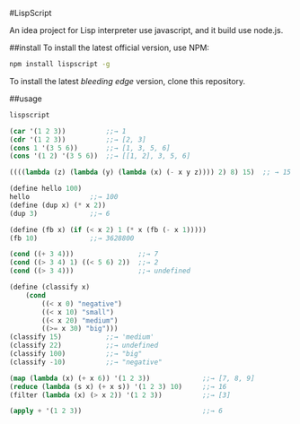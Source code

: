#LispScript

An idea project for Lisp interpreter use javascript, and it build use node.js.

##install
To install the latest official version, use NPM:

```sh
npm install lispscript -g
```

To install the latest _bleeding edge_ version, clone this repository.


##usage

```sh
lispscript
```

```lisp
(car '(1 2 3))          ;;→ 1
(cdr '(1 2 3))          ;;→ [2, 3]
(cons 1 '(3 5 6))       ;;→ [1, 3, 5, 6]
(cons '(1 2) '(3 5 6))  ;;→ [[1, 2], 3, 5, 6]

((((lambda (z) (lambda (y) (lambda (x) (- x y z)))) 2) 8) 15)  ;; → 15

(define hello 100)
hello               ;;→ 100
(define (dup x) (* x 2))
(dup 3)             ;;→ 6

(define (fb x) (if (< x 2) 1 (* x (fb (- x 1)))))
(fb 10)             ;;→ 3628800

(cond ((+ 3 4)))                ;;→ 7
(cond ((> 3 4) 1) ((< 5 6) 2))  ;;→ 2
(cond ((> 3 4)))                ;;→ undefined

(define (classify x)
    (cond
        ((< x 0) "negative")
        ((< x 10) "small")
        ((< x 20) "medium")
        ((>= x 30) "big")))
(classify 15)           ;;→ 'medium'
(classify 22)           ;;→ undefined
(classify 100)          ;;→ "big"
(classify -10)          ;;→ "negative"

(map (lambda (x) (+ x 6)) '(1 2 3))             ;;→ [7, 8, 9]
(reduce (lambda (s x) (+ x s)) '(1 2 3) 10)     ;;→ 16
(filter (lambda (x) (> x 2)) '(1 2 3))          ;;→ [3]

(apply + '(1 2 3))                              ;;→ 6
```




